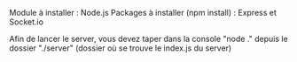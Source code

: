 Module à installer : 
Node.js
Packages à installer (npm install) :
Express et Socket.io

Afin de lancer le server, vous devez taper dans la console "node ." depuis le dossier "./server" (dossier où se trouve le index.js du server)
